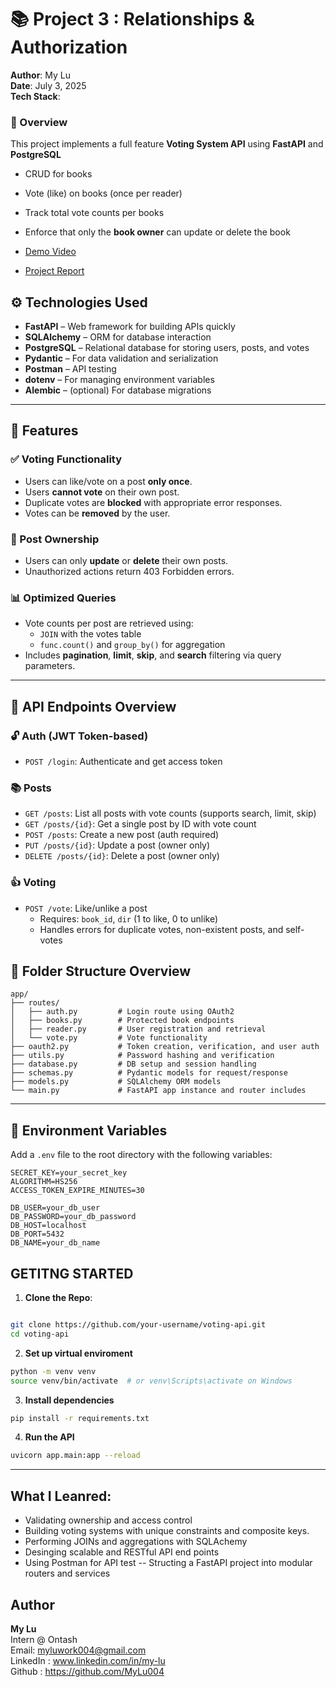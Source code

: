 # 📚 Project 3 : Relationships & Authorization

**Author**: My Lu  
**Date**: July 3, 2025  
**Tech Stack**: 


### 📌 Overview
This project implements a full feature **Voting System API** using **FastAPI** and **PostgreSQL** 
- CRUD for books
- Vote (like) on books (once per reader)
- Track total vote counts per books
- Enforce that only the **book owner** can update or delete the book 


- [Demo Video](https://www.loom.com/share/e93fbad3b6f54e3ab77d6c22b35f6cd7?sid=128639a6-5f84-48b8-9610-2e4b723755df)
- [Project Report](https://docs.google.com/document/d/1fOFSbPFd767ILrwKZC0wSJikoSD7kNX7QSBec4XpKZU/edit?usp=sharing)

## ⚙️ Technologies Used

- **FastAPI** – Web framework for building APIs quickly
- **SQLAlchemy** – ORM for database interaction
- **PostgreSQL** – Relational database for storing users, posts, and votes
- **Pydantic** – For data validation and serialization
- **Postman** – API testing
- **dotenv** – For managing environment variables
- **Alembic** – (optional) For database migrations

---

## 📁 Features

### ✅ Voting Functionality
- Users can like/vote on a post **only once**.
- Users **cannot vote** on their own post.
- Duplicate votes are **blocked** with appropriate error responses.
- Votes can be **removed** by the user.

### 🔐 Post Ownership
- Users can only **update** or **delete** their own posts.
- Unauthorized actions return 403 Forbidden errors.

### 📊 Optimized Queries
- Vote counts per post are retrieved using:
  - `JOIN` with the votes table
  - `func.count()` and `group_by()` for aggregation
- Includes **pagination**, **limit**, **skip**, and **search** filtering via query parameters.

---
## 📄 API Endpoints Overview

### 🔓 Auth (JWT Token-based)
- `POST /login`: Authenticate and get access token

### 📚 Posts
- `GET /posts`: List all posts with vote counts (supports search, limit, skip)
- `GET /posts/{id}`: Get a single post by ID with vote count
- `POST /posts`: Create a new post (auth required)
- `PUT /posts/{id}`: Update a post (owner only)
- `DELETE /posts/{id}`: Delete a post (owner only)

### 👍 Voting
- `POST /vote`: Like/unlike a post
  - Requires: `book_id`, `dir` (1 to like, 0 to unlike)
  - Handles errors for duplicate votes, non-existent posts, and self-votes


## 📁 Folder Structure Overview

``` 
app/
├── routes/
│   ├── auth.py         # Login route using OAuth2
│   ├── books.py        # Protected book endpoints
│   ├── reader.py       # User registration and retrieval
│   └── vote.py         # Vote functionality
├── oauth2.py           # Token creation, verification, and user auth
├── utils.py            # Password hashing and verification
├── database.py         # DB setup and session handling
├── schemas.py          # Pydantic models for request/response
├── models.py           # SQLAlchemy ORM models
└── main.py             # FastAPI app instance and router includes
```

---
## 🔑 Environment Variables

Add a `.env` file to the root directory with the following variables:

```
SECRET_KEY=your_secret_key
ALGORITHM=HS256
ACCESS_TOKEN_EXPIRE_MINUTES=30

DB_USER=your_db_user
DB_PASSWORD=your_db_password
DB_HOST=localhost
DB_PORT=5432
DB_NAME=your_db_name

```




## GETITNG STARTED
1. **Clone the Repo**:
``` bash 

git clone https://github.com/your-username/voting-api.git
cd voting-api
```

2. **Set up virtual enviroment**
``` bash
python -m venv venv
source venv/bin/activate  # or venv\Scripts\activate on Windows
```

3. **Install dependencies**
``` bash
pip install -r requirements.txt
```

4. **Run the API**
``` bash 
uvicorn app.main:app --reload

```

---
## What I Leanred:
- Validating ownership and access control
- Building voting systems with unique constraints and composite keys.
- Performing JOINs and aggregations with SQLAchemy
- Desinging scalable and RESTful API end points
- Using Postman for API test
-- Structing a FastAPI project into modular routers and services



## Author
**My Lu**  
Intern @ Ontash  
Email: myluwork004@gmail.com  
LinkedIn : www.linkedin.com/in/my-lu  
Github : https://github.com/MyLu004 
